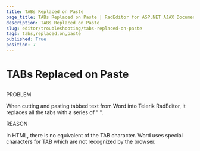 ```yaml
---
title: TABs Replaced on Paste
page_title: TABs Replaced on Paste | RadEditor for ASP.NET AJAX Documentation
description: TABs Replaced on Paste
slug: editor/troubleshooting/tabs-replaced-on-paste
tags: tabs,replaced,on,paste
published: True
position: 7
---
```


# TABs Replaced on Paste



## 

PROBLEM 

When cutting and pasting tabbed text from Word into Telerik RadEditor, it replaces all the tabs with a series of "**&nbsp;**".

REASON

In HTML, there is no equivalent of the TAB character. Word uses special characters for TAB which are not recognized by the browser.
